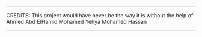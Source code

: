 *****************************************************************************
CREDITS: This project would have never be the way it is without the help of:
Ahmed Abd ElHamid
Mohamed Yehya
Mohamed Hassan
*****************************************************************************
